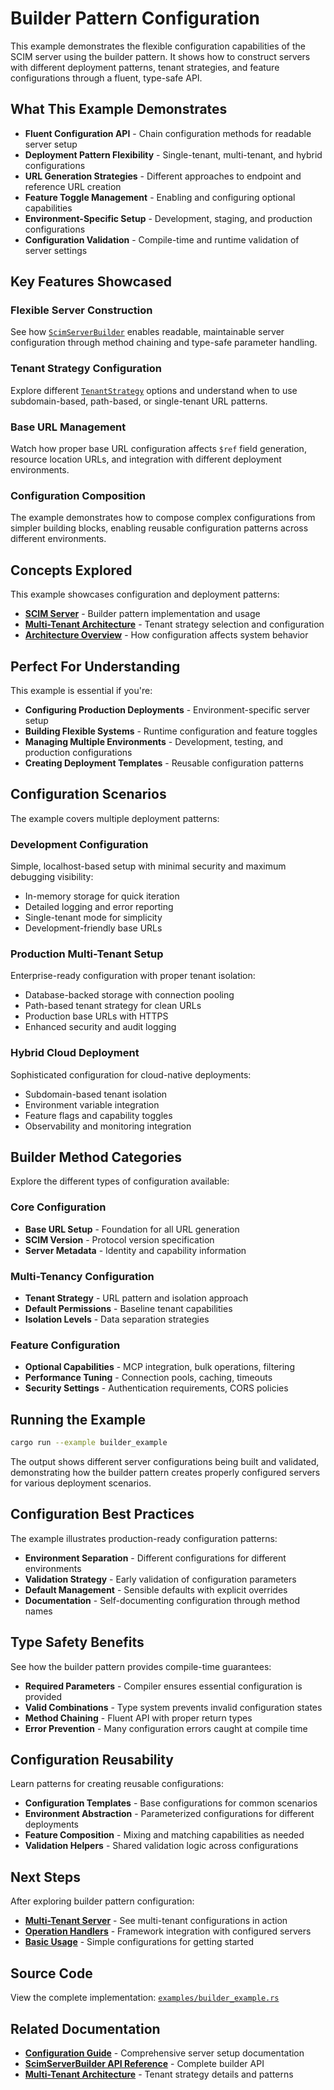 # Builder Pattern Configuration

This example demonstrates the flexible configuration capabilities of the SCIM server using the builder pattern. It shows how to construct servers with different deployment patterns, tenant strategies, and feature configurations through a fluent, type-safe API.

## What This Example Demonstrates

- **Fluent Configuration API** - Chain configuration methods for readable server setup
- **Deployment Pattern Flexibility** - Single-tenant, multi-tenant, and hybrid configurations
- **URL Generation Strategies** - Different approaches to endpoint and reference URL creation
- **Feature Toggle Management** - Enabling and configuring optional capabilities
- **Environment-Specific Setup** - Development, staging, and production configurations
- **Configuration Validation** - Compile-time and runtime validation of server settings

## Key Features Showcased

### Flexible Server Construction
See how [`ScimServerBuilder`](https://docs.rs/scim-server/latest/scim_server/struct.ScimServerBuilder.html) enables readable, maintainable server configuration through method chaining and type-safe parameter handling.

### Tenant Strategy Configuration
Explore different [`TenantStrategy`](https://docs.rs/scim-server/latest/scim_server/enum.TenantStrategy.html) options and understand when to use subdomain-based, path-based, or single-tenant URL patterns.

### Base URL Management
Watch how proper base URL configuration affects `$ref` field generation, resource location URLs, and integration with different deployment environments.

### Configuration Composition
The example demonstrates how to compose complex configurations from simpler building blocks, enabling reusable configuration patterns across different environments.

## Concepts Explored

This example showcases configuration and deployment patterns:

- **[SCIM Server](../concepts/scim-server.md#builder-pattern-for-configuration)** - Builder pattern implementation and usage
- **[Multi-Tenant Architecture](../concepts/multi-tenant-architecture.md)** - Tenant strategy selection and configuration
- **[Architecture Overview](../architecture.md)** - How configuration affects system behavior

## Perfect For Understanding

This example is essential if you're:

- **Configuring Production Deployments** - Environment-specific server setup
- **Building Flexible Systems** - Runtime configuration and feature toggles
- **Managing Multiple Environments** - Development, testing, and production configurations
- **Creating Deployment Templates** - Reusable configuration patterns

## Configuration Scenarios

The example covers multiple deployment patterns:

### Development Configuration
Simple, localhost-based setup with minimal security and maximum debugging visibility:
- In-memory storage for quick iteration
- Detailed logging and error reporting
- Single-tenant mode for simplicity
- Development-friendly base URLs

### Production Multi-Tenant Setup
Enterprise-ready configuration with proper tenant isolation:
- Database-backed storage with connection pooling
- Path-based tenant strategy for clean URLs
- Production base URLs with HTTPS
- Enhanced security and audit logging

### Hybrid Cloud Deployment
Sophisticated configuration for cloud-native deployments:
- Subdomain-based tenant isolation
- Environment variable integration
- Feature flags and capability toggles
- Observability and monitoring integration

## Builder Method Categories

Explore the different types of configuration available:

### Core Configuration
- **Base URL Setup** - Foundation for all URL generation
- **SCIM Version** - Protocol version specification
- **Server Metadata** - Identity and capability information

### Multi-Tenancy Configuration
- **Tenant Strategy** - URL pattern and isolation approach
- **Default Permissions** - Baseline tenant capabilities
- **Isolation Levels** - Data separation strategies

### Feature Configuration
- **Optional Capabilities** - MCP integration, bulk operations, filtering
- **Performance Tuning** - Connection pools, caching, timeouts
- **Security Settings** - Authentication requirements, CORS policies

## Running the Example

```bash
cargo run --example builder_example
```

The output shows different server configurations being built and validated, demonstrating how the builder pattern creates properly configured servers for various deployment scenarios.

## Configuration Best Practices

The example illustrates production-ready configuration patterns:

- **Environment Separation** - Different configurations for different environments
- **Validation Strategy** - Early validation of configuration parameters
- **Default Management** - Sensible defaults with explicit overrides
- **Documentation** - Self-documenting configuration through method names

## Type Safety Benefits

See how the builder pattern provides compile-time guarantees:

- **Required Parameters** - Compiler ensures essential configuration is provided
- **Valid Combinations** - Type system prevents invalid configuration states
- **Method Chaining** - Fluent API with proper return types
- **Error Prevention** - Many configuration errors caught at compile time

## Configuration Reusability

Learn patterns for creating reusable configurations:

- **Configuration Templates** - Base configurations for common scenarios
- **Environment Abstraction** - Parameterized configurations for different deployments
- **Feature Composition** - Mixing and matching capabilities as needed
- **Validation Helpers** - Shared validation logic across configurations

## Next Steps

After exploring builder pattern configuration:

- **[Multi-Tenant Server](./multi-tenant.md)** - See multi-tenant configurations in action
- **[Operation Handlers](./operation-handlers.md)** - Framework integration with configured servers
- **[Basic Usage](./basic-usage.md)** - Simple configurations for getting started

## Source Code

View the complete implementation: [`examples/builder_example.rs`](https://github.com/pukeko37/scim-server/blob/main/examples/builder_example.rs)

## Related Documentation

- **[Configuration Guide](../getting-started/configuration.md)** - Comprehensive server setup documentation
- **[ScimServerBuilder API Reference](https://docs.rs/scim-server/latest/scim_server/struct.ScimServerBuilder.html)** - Complete builder API
- **[Multi-Tenant Architecture](../concepts/multi-tenant-architecture.md)** - Tenant strategy details and patterns